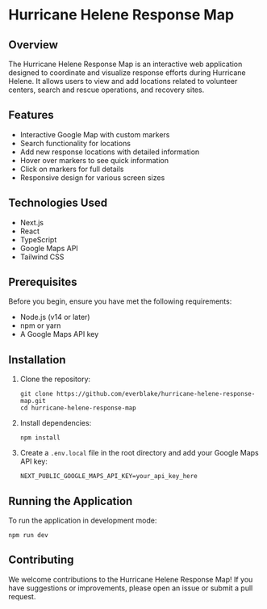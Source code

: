 # Hurricane Helene Response Map

## Overview

The Hurricane Helene Response Map is an interactive web application designed to coordinate and visualize response efforts during Hurricane Helene. It allows users to view and add locations related to volunteer centers, search and rescue operations, and recovery sites.

## Features

- Interactive Google Map with custom markers
- Search functionality for locations
- Add new response locations with detailed information
- Hover over markers to see quick information
- Click on markers for full details
- Responsive design for various screen sizes

## Technologies Used

- Next.js
- React
- TypeScript
- Google Maps API
- Tailwind CSS

## Prerequisites

Before you begin, ensure you have met the following requirements:

- Node.js (v14 or later)
- npm or yarn
- A Google Maps API key

## Installation

1. Clone the repository:
   ```
   git clone https://github.com/everblake/hurricane-helene-response-map.git
   cd hurricane-helene-response-map
   ```

2. Install dependencies:
   ```
   npm install
   ```

3. Create a `.env.local` file in the root directory and add your Google Maps API key:
   ```
   NEXT_PUBLIC_GOOGLE_MAPS_API_KEY=your_api_key_here
   ```

## Running the Application

To run the application in development mode:
```
npm run dev
```

## Contributing

We welcome contributions to the Hurricane Helene Response Map! If you have suggestions or improvements, please open an issue or submit a pull request.
